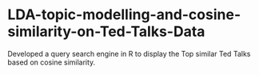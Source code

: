 # LDA-topic-modelling-and-cosine-similarity-on-Ted-Talks-Data
Developed a query search engine in R to display the Top similar Ted Talks based on cosine similarity.
